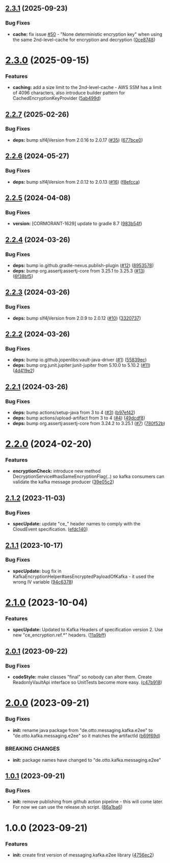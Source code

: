 ## [2.3.1](https://github.com/otto-de/kafka-messaging-e2ee/compare/v2.3.0...v2.3.1) (2025-09-23)


### Bug Fixes

* **cache:** fix issue [#50](https://github.com/otto-de/kafka-messaging-e2ee/issues/50) - "None deterministic encryption key" when using the same 2nd-level-cache for encryption and decryption ([0ce8748](https://github.com/otto-de/kafka-messaging-e2ee/commit/0ce874831b49c127e90b23f17a5e7ef487ccf105))

# [2.3.0](https://github.com/otto-de/kafka-messaging-e2ee/compare/v2.2.7...v2.3.0) (2025-09-15)


### Features

* **caching:** add a size limit to the 2nd-level-cache - AWS SSM has a limit of 4096 characters, also introduce builder pattern for CachedEncryptionKeyProvider ([5ab499d](https://github.com/otto-de/kafka-messaging-e2ee/commit/5ab499d1fffc86b03ea11051b24e97458866b8bc))

## [2.2.7](https://github.com/otto-de/kafka-messaging-e2ee/compare/v2.2.6...v2.2.7) (2025-02-26)


### Bug Fixes

* **deps:** bump slf4jVersion from 2.0.16 to 2.0.17 ([#35](https://github.com/otto-de/kafka-messaging-e2ee/issues/35)) ([677bce0](https://github.com/otto-de/kafka-messaging-e2ee/commit/677bce073f41f12d444c42581ce0ec45d31e75d9))

## [2.2.6](https://github.com/otto-de/kafka-messaging-e2ee/compare/v2.2.5...v2.2.6) (2024-05-27)


### Bug Fixes

* **deps:** bump slf4jVersion from 2.0.12 to 2.0.13 ([#16](https://github.com/otto-de/kafka-messaging-e2ee/issues/16)) ([f8efcca](https://github.com/otto-de/kafka-messaging-e2ee/commit/f8efccadb9711c47cdbbb95e79c8231bb1b4a3c2))

## [2.2.5](https://github.com/otto-de/kafka-messaging-e2ee/compare/v2.2.4...v2.2.5) (2024-04-08)


### Bug Fixes

* **version:** [CORMORANT-1629] update to gradle 8.7 ([983b54f](https://github.com/otto-de/kafka-messaging-e2ee/commit/983b54f11d332deca9e39f1ca5ea4a3ec743c8a4))

## [2.2.4](https://github.com/otto-de/kafka-messaging-e2ee/compare/v2.2.3...v2.2.4) (2024-03-26)


### Bug Fixes

* **deps:** bump io.github.gradle-nexus.publish-plugin ([#12](https://github.com/otto-de/kafka-messaging-e2ee/issues/12)) ([8953578](https://github.com/otto-de/kafka-messaging-e2ee/commit/8953578a10ec0e231c5feb93bda8a47b537155ef))
* **deps:** bump org.assertj:assertj-core from 3.25.1 to 3.25.3 ([#13](https://github.com/otto-de/kafka-messaging-e2ee/issues/13)) ([6f38bf5](https://github.com/otto-de/kafka-messaging-e2ee/commit/6f38bf56c8f977c6cdb36ba09c5bdf73aacf885d))

## [2.2.3](https://github.com/otto-de/kafka-messaging-e2ee/compare/v2.2.2...v2.2.3) (2024-03-26)


### Bug Fixes

* **deps:** bump slf4jVersion from 2.0.9 to 2.0.12 ([#10](https://github.com/otto-de/kafka-messaging-e2ee/issues/10)) ([3320737](https://github.com/otto-de/kafka-messaging-e2ee/commit/332073776d23f79375ef3ca027ffc4f470801026))

## [2.2.2](https://github.com/otto-de/kafka-messaging-e2ee/compare/v2.2.1...v2.2.2) (2024-03-26)


### Bug Fixes

* **deps:** bump io.github.jopenlibs:vault-java-driver ([#1](https://github.com/otto-de/kafka-messaging-e2ee/issues/1)) ([55839ec](https://github.com/otto-de/kafka-messaging-e2ee/commit/55839ec3c4fb9aadcfb6742fed888acd38f5c858))
* **deps:** bump org.junit.jupiter:junit-jupiter from 5.10.0 to 5.10.2 ([#11](https://github.com/otto-de/kafka-messaging-e2ee/issues/11)) ([4d419e2](https://github.com/otto-de/kafka-messaging-e2ee/commit/4d419e27d5475f4415e8f313bb0694c31b0903df))

## [2.2.1](https://github.com/otto-de/kafka-messaging-e2ee/compare/v2.2.0...v2.2.1) (2024-03-26)


### Bug Fixes

* **deps:** bump actions/setup-java from 3 to 4 ([#3](https://github.com/otto-de/kafka-messaging-e2ee/issues/3)) ([b97ef42](https://github.com/otto-de/kafka-messaging-e2ee/commit/b97ef421bef409c11cc3a008c1a1426c07c1db31))
* **deps:** bump actions/upload-artifact from 3 to 4 ([#4](https://github.com/otto-de/kafka-messaging-e2ee/issues/4)) ([49dcdf8](https://github.com/otto-de/kafka-messaging-e2ee/commit/49dcdf8864e79459c23f12aaa67fd5c9e4764414))
* **deps:** bump org.assertj:assertj-core from 3.24.2 to 3.25.1 ([#7](https://github.com/otto-de/kafka-messaging-e2ee/issues/7)) ([780f52b](https://github.com/otto-de/kafka-messaging-e2ee/commit/780f52b8b00552f69cbe72f86507bffae27e21a4))

# [2.2.0](https://github.com/otto-de/kafka-messaging-e2ee/compare/v2.1.2...v2.2.0) (2024-02-20)


### Features

* **encryptionCheck:** introduce new method DecryptionService#hasSameEncryptionFlag(..) so kafka consumers can validate the kafka message producer ([39e05c2](https://github.com/otto-de/kafka-messaging-e2ee/commit/39e05c21e99740177f2cdcaa6689c85a3ff93861))

## [2.1.2](https://github.com/otto-de/kafka-messaging-e2ee/compare/v2.1.1...v2.1.2) (2023-11-03)


### Bug Fixes

* **specUpdate:** update "ce_" header names to comply with the CloudEvent specification. ([efdc140](https://github.com/otto-de/kafka-messaging-e2ee/commit/efdc140bb63646772e294682f6e824fae947e95f))

## [2.1.1](https://github.com/otto-de/kafka-messaging-e2ee/compare/v2.1.0...v2.1.1) (2023-10-17)


### Bug Fixes

* **specUpdate:** bug fix in KafkaEncryptionHelper#aesEncryptedPayloadOfKafka - it used the wrong IV variable ([94c6378](https://github.com/otto-de/kafka-messaging-e2ee/commit/94c63786643d9e187e2d8d7c26657f62623cf8e7))

# [2.1.0](https://github.com/otto-de/kafka-messaging-e2ee/compare/v2.0.1...v2.1.0) (2023-10-04)


### Features

* **specUpdate:** Updated to Kafka Headers of specification version 2. Use new "ce_encryption.ref.*" headers. ([11a9bff](https://github.com/otto-de/kafka-messaging-e2ee/commit/11a9bff9bc324a480e832d271d8af3108db9dc68))

## [2.0.1](https://github.com/otto-de/kafka-messaging-e2ee/compare/v2.0.0...v2.0.1) (2023-09-22)


### Bug Fixes

* **codeStyle:** make classes "final" so nobody can alter them. Create ReadonlyVaultApi interface so UnitTests become more easy. ([c47b918](https://github.com/otto-de/kafka-messaging-e2ee/commit/c47b9189fb7c54808b11752a5acae1cf5eb56ccf))

# [2.0.0](https://github.com/otto-de/kafka-messaging-e2ee/compare/v1.0.1...v2.0.0) (2023-09-21)


### Bug Fixes

* **init:** rename java package from "de.otto.messaging.kafka.e2ee" to "de.otto.kafka.messaging.e2ee" so it matches the artifactId ([b69f69d](https://github.com/otto-de/kafka-messaging-e2ee/commit/b69f69dcf56ae91f316337a9b42627f8d43aa5b3))


### BREAKING CHANGES

* **init:** package names have changed to "de.otto.kafka.messaging.e2ee"

## [1.0.1](https://github.com/otto-de/kafka-messaging-e2ee/compare/v1.0.0...v1.0.1) (2023-09-21)


### Bug Fixes

* **init:** remove publishing from github action pipeline - this will come later. For now we can use the release.sh script. ([86a1ba6](https://github.com/otto-de/kafka-messaging-e2ee/commit/86a1ba61f0d9810dbe1cd7c3673428403d70b959))

# 1.0.0 (2023-09-21)


### Features

* **init:** create first version of messaging.kafka.e2ee library ([4756ec2](https://github.com/otto-de/kafka-messaging-e2ee/commit/4756ec2ea036e3a43ec4dc646632dbdcc3fc8935))
